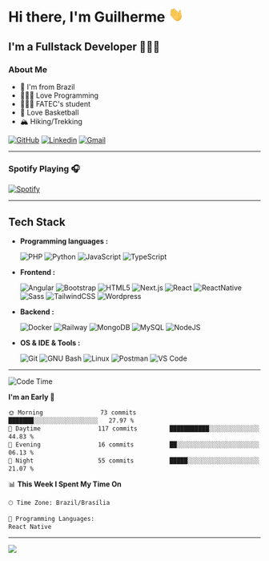 # Hi there, I'm  Guilherme <img width="30px" height="30" src="https://github.com/SatYu26/SatYu26/raw/master/Assets/Hi.gif" />

## I'm a Fullstack Developer 👨🏿‍💻

### About Me

- 📍 I'm from Brazil
- 👨🏿‍💻 Love Programming
- 👨🏿‍🎓 FATEC's student
- 🏀 Love Basketball
- 🏔️ Hiking/Trekking



[![GitHub](https://img.shields.io/badge/Github-100000?style=for-the-badge&logo=github&logoColor=white)](https://github.com/CoutinhoGuilherme)
[![Linkedin](https://img.shields.io/badge/Linkedin-0077B5?style=for-the-badge&logo=linkedin&logoColor=white)](https://www.linkedin.com/in/guilherme-coutinho-de-moura-3b9137192/)
[![Gmail](https://img.shields.io/badge/-Gmail-D14836?style=for-the-badge&logo=Gmail&logoColor=white)](mailto:coutinhodemouraguilherme@gmail.com)

---

### Spotify Playing 🎧

[![Spotify](https://novatorem-kyzbk7wxl-bardiesel.vercel.app/api/spotify)](https://open.spotify.com/intl-pt/track/2t8yVaLvJ0RenpXUIAC52d?si=932312eb56e240b2)

---

## Tech Stack

- **Programming languages :** <br />

    ![PHP](http://img.shields.io/badge/-PHP-eee?style=flat-square&logo=php&logoColor=4951aa)
    ![Python](http://img.shields.io/badge/-Python-eee?style=flat-square&logo=python&logoColor=3178C6)
    ![JavaScript](http://img.shields.io/badge/-JavaScript-eee?style=flat-square&logo=javascript&logoColor=F7BD2F)
    ![TypeScript](http://img.shields.io/badge/-TypeScript-eee?style=flat-square&logo=typescript&logoColor=3178C6)

- **Frontend :** <br />

    ![Angular](https://img.shields.io/badge/-Angular-EEE?style=flat-square&logo=angular&logoColor=DD0031)
    ![Bootstrap](http://img.shields.io/badge/-Bootstrap-eee?style=flat-square&logo=bootstrap&logoColor=563D7C)
    ![HTML5](http://img.shields.io/badge/-HTML5-eee?style=flat-square&logo=html5&logoColor=E34F26)
    ![Next.js](http://img.shields.io/badge/-Next.js-eee?style=flat-square&logo=next.js&logoColor=000)
    ![React](https://img.shields.io/badge/-React-eee?style=flat-square&logo=react&logoColor=0088cc)
    ![ReactNative](https://img.shields.io/badge/-React%20Native-eee?style=flat-square&logo=react&logoColor=0088cc)
    ![Sass](https://img.shields.io/badge/-SASS-eee?style=flat-square&logo=sass&logoColor=CC6699)
    ![TailwindCSS](https://img.shields.io/badge/-Tailwind%20CSS-eee?style=flat-square&logo=tailwind-css&logoColor=06B6D4)
    ![Wordpress](http://img.shields.io/badge/-Wordpress-eee?style=flat-square&logo=wordpress&logoColor=21759B)

- **Backend :** <br />

    ![Docker](https://img.shields.io/badge/-Docker-eee?style=flat-square&logo=docker&logoColor=2496ed)
    ![Railway](https://img.shields.io/badge/-Railway-eee?style=flat-square&logo=railway&logoColor=430098)
    ![MongoDB](https://img.shields.io/badge/-MongoDB-eee?style=flat-square&logo=mongodb&logoColor=47A248)
    ![MySQL](http://img.shields.io/badge/-MySQL-eee?style=flat-square&logo=mysql&logoColor=4479A1)
    ![NodeJS](http://img.shields.io/badge/-NodeJS-eee?style=flat-square&logo=data:image/png;base64,iVBORw0KGgoAAAANSUhEUgAAAA4AAAAOCAMAAAAolt3jAAAAgVBMVEUzmTMzkTM0mDQslSwtlS00mzQAAAA7nTsymDIzmDMwmDAymTIzmDMzmTMzmDMzmDMzlzM0mTQzmTMzmTMzmTMzmTMzmTM0mjQ1nDUxlzEymDIzmTMzmTMzmTMzmTMzmTMwlzAzmTMzmTMzmTMzmTMzmTMzmTM0mTQzmTMzmTP///8ybrFJAAAAKXRSTlMAAAAAAAAAAAAAAA9RxlIRBjSR6/7vmzkIAyd21Nt8JwMauPwrKvlQxcV6L9IAAABUSURBVAjXY2RgZGTkYGQEUl8ZwUx2EAUSZfz0jVESSPEygMAXkIgiIyMbAwT8+v+fUeU/jAfkMzKqMjLDuX//k8ZFMwrNIjRnoDkS7AUZxqcQLwAA4+0cex8ENfMAAAAASUVORK5CYII=)

- **OS & IDE & Tools :** <br />

    ![Git](http://img.shields.io/badge/-Git-eee?style=flat-square&logo=git&logoColor=F05032)
    ![GNU Bash](http://img.shields.io/badge/-GNU%20Bash-eee?style=flat-square&logo=gnu-bash&logoColor=663399)
    ![Linux](http://img.shields.io/badge/-Linux-eee?style=flat-square&logo=linux&logoColor=D67A10)
    ![Postman](http://img.shields.io/badge/-Postman-eee?style=flat-square&logo=postman&logoColor=FF6C37)
    ![VS Code](http://img.shields.io/badge/-VS%20Code-eee?style=flat-square&logo=visual-studio-code&logoColor=007ACC)

---

<!--START_SECTION:waka-->
![Code Time](http://img.shields.io/badge/Code%20Time-87%20hrs%2026%20mins-blue)

**I'm an Early 🐤** 

```text
🌞 Morning                73 commits          ███████░░░░░░░░░░░░░░░░░░   27.97 % 
🌆 Daytime                117 commits         ███████████░░░░░░░░░░░░░░   44.83 % 
🌃 Evening                16 commits          ██░░░░░░░░░░░░░░░░░░░░░░░   06.13 % 
🌙 Night                  55 commits          █████░░░░░░░░░░░░░░░░░░░░   21.07 % 
```


📊 **This Week I Spent My Time On** 

```text
🕑︎ Time Zone: Brazil/Brasília

💬 Programming Languages: 
React Native

```

---

<img src="https://imgur.com/rilHVxA.png"/> 
